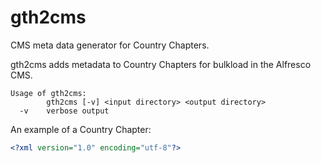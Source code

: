 # gth2cms
CMS meta data generator for Country Chapters.

gth2cms adds metadata to Country Chapters for bulkload in the Alfresco CMS.

```
Usage of gth2cms:
        gth2cms [-v] <input directory> <output directory>
  -v    verbose output
```

An example of a Country Chapter:
```xml
<?xml version="1.0" encoding="utf-8"?>

```
